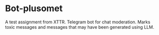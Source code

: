# Bot-plusomet
A test assignment from XTTR. Telegram bot for chat moderation. Marks toxic messages and messages that may have been generated using LLM.
